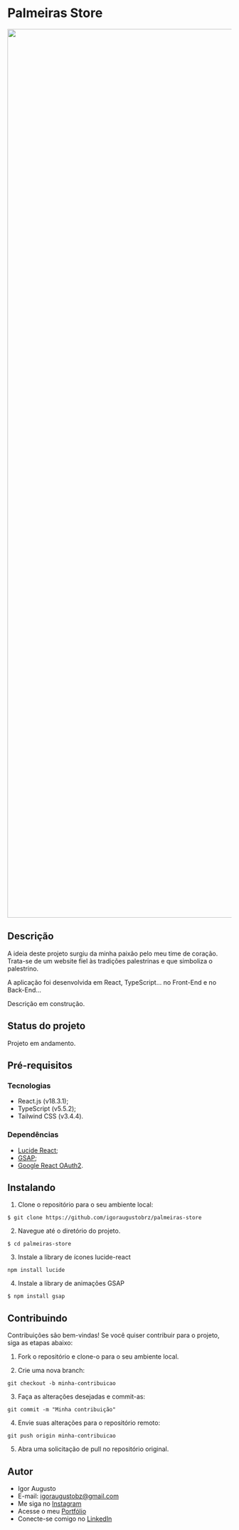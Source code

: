 # Palmeiras Store

<div align="center">
<img src="src/img/site.png" width="2000px" alt="Imagem do site" title="Imagem do site"/>
</div>

## Descrição

A ideia deste projeto surgiu da minha paixão pelo meu time de coração. Trata-se de um website fiel às tradições palestrinas e que simboliza o palestrino.

A aplicação foi desenvolvida em React, TypeScript... no Front-End e no Back-End...

Descrição em construção.

## Status do projeto

Projeto em andamento.

## Pré-requisitos

### Tecnologias

- React.js (v18.3.1);
- TypeScript (v5.5.2);
- Tailwind CSS (v3.4.4).

### Dependências

- [Lucide React](https://lucide.dev/icons/);
- [GSAP](https://gsap.com/);
- [Google React OAuth2](https://www.npmjs.com/package/@react-oauth/google).

## Instalando

1. Clone o repositório para o seu ambiente local:

```
$ git clone https://github.com/igoraugustobrz/palmeiras-store
```

2. Navegue até o diretório do projeto.

```
$ cd palmeiras-store
```

3. Instale a library de ícones lucide-react

```
npm install lucide
```

4. Instale a library de animações GSAP

```
$ npm install gsap
```

## Contribuindo

Contribuições são bem-vindas! Se você quiser contribuir para o projeto, siga as etapas abaixo:

1. Fork o repositório e clone-o para o seu ambiente local.

2. Crie uma nova branch:

```
git checkout -b minha-contribuicao
```

3. Faça as alterações desejadas e commit-as:

```
git commit -m "Minha contribuição"
```

4. Envie suas alterações para o repositório remoto:

```
git push origin minha-contribuicao
```

5. Abra uma solicitação de pull no repositório original.

## Autor

- Igor Augusto
- E-mail: igoraugustobz@gmail.com
- Me siga no [Instagram](https://www.instagram.com/iaugusto__/)
- Acesse o meu [Portfólio](https://iaugusto.vercel.app/)
- Conecte-se comigo no [LinkedIn](https://www.linkedin.com/in/igorbrz/)
